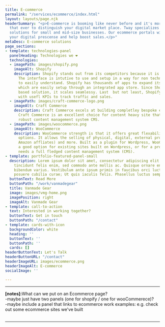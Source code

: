 ```yaml
---
title: E-commerce
permalink: "/services/ecommerce/index.html"
layout: layouts/page.njk
headerSummary: "<p>E-commerce is booming like never before and it's more important
  that ever to distinguish your digital market place. Tway specializes in e-commerce
  solutions for small and mid-size businesses. Our ecommerce portals will improve
  your digital prescense and help boost sales.</p>"
metaDesc: E-commerce solutions
page_sections:
- template: technologies-panel
  panelHeading: Technologies we ❤️
  technologies:
  - imagePath: images/shopify.png
    imageAlt: Shopify
    description: Shopify stands out from its competitors because it is user friendly.
      The interface is intutive to use and setup in a way for non technical users
      to easily understand. Shopify has thousands of apps to expand its functionality
      which are easily setup through an integrated app store. Since Shopify is a cloud
      based solution, it scales seamlessy. Last  but not least, Shopify provides you
      with usefl KPIs to track traffic and sales.
  - imagePath: images/craft-commerce-logo.png
    imageAlt: Craft Commerce
    description: Craft Commerce excels at building completley bespoke eCommerce websites.
      Craft Commerce is an excellent choice for content heavy site that need a more
      robust content management system CMS.
  - imagePath: images/woocommerce.png
    imageAlt: WooCommerce
    description: WooCommerce strength is that it offers great flexability and customization
      options. It allows the selling of physical, digital, external products (e.g
      Amazon affliates) and more. Built as a plugin for Wordpress, WooCommerce is
      a good option for existing sites built on Wordpress, or for a project which
      needs a full fledged content management system (CMS).
- template: portfolio-featured-panel-small
  description: Lorem ipsum dolor sit amet, consectetur adipiscing elit. Pellentesque
    tincidunt felis enim, sed commodo ante mollis ac. Quisque ornare enim nec urna
    bibendum varius. Vestibulum ante ipsum primis in faucibus orci luctus et ultrices
    posuere cubilia curae; Ut quis iaculis felis. Phasellus luctus semper velit.
  buttonText: Read More
  buttonPath: "/work/vanmadegear"
  title: Vanmade Gear
  image: images/vmg-home.png
  imagePosition: right
  imageAlt: Vanmade Gear
- template: call-to-action
  text: Interested in working together?
  buttonText: Get in touch
  buttonPath: "/contact"
- template: cards-with-icon
  backgroundColor: white
  heading: ''
  buttonText: ''
  buttonPath: ''
  cards: []
headerButtonText: Let's Talk
headerButtonURL: "/contact"
headerImageURL: images/ecommerce.png
headerImageAlt: E-commerce
socialImage: ''

---
```

*******
<strong>[notes]:</strong>What can we put on an Ecommerce page?
<br>
-maybe just have two panels (one for shopify / one for wooCommerece)?
<br>
-maybe include a panel that links to ecommerce work examples: e.g. check out some ecommerce sites we've built
<br>
<br>
*******